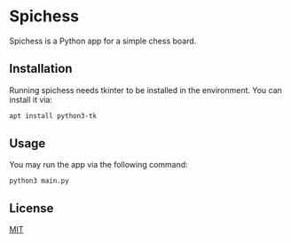 # Spichess

Spichess is a Python app for a simple chess board.

## Installation

Running spichess needs tkinter to be installed in the environment. 
You can install it via:

```bash
apt install python3-tk
```

## Usage

You may run the app via the following command:

```python3
python3 main.py
```

## License
[MIT](https://choosealicense.com/licenses/mit/)